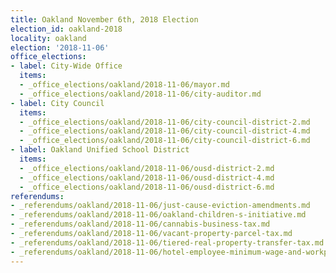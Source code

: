```yaml
---
title: Oakland November 6th, 2018 Election
election_id: oakland-2018
locality: oakland
election: '2018-11-06'
office_elections:
- label: City-Wide Office
  items:
  - _office_elections/oakland/2018-11-06/mayor.md
  - _office_elections/oakland/2018-11-06/city-auditor.md
- label: City Council
  items:
  - _office_elections/oakland/2018-11-06/city-council-district-2.md
  - _office_elections/oakland/2018-11-06/city-council-district-4.md
  - _office_elections/oakland/2018-11-06/city-council-district-6.md
- label: Oakland Unified School District
  items:
  - _office_elections/oakland/2018-11-06/ousd-district-2.md
  - _office_elections/oakland/2018-11-06/ousd-district-4.md
  - _office_elections/oakland/2018-11-06/ousd-district-6.md
referendums:
- _referendums/oakland/2018-11-06/just-cause-eviction-amendments.md
- _referendums/oakland/2018-11-06/oakland-children-s-initiative.md
- _referendums/oakland/2018-11-06/cannabis-business-tax.md
- _referendums/oakland/2018-11-06/vacant-property-parcel-tax.md
- _referendums/oakland/2018-11-06/tiered-real-property-transfer-tax.md
- _referendums/oakland/2018-11-06/hotel-employee-minimum-wage-and-workplace-protections.md
---
```

